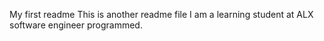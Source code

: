 
My first readme
This is another readme file 
I am a learning student at ALX software engineer programmed.

